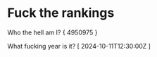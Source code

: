 # Fuck the rankings

Who the hell am I?
{ 4950975 }

What fucking year is it?
[ 2024-10-11T12:30:00Z ]
